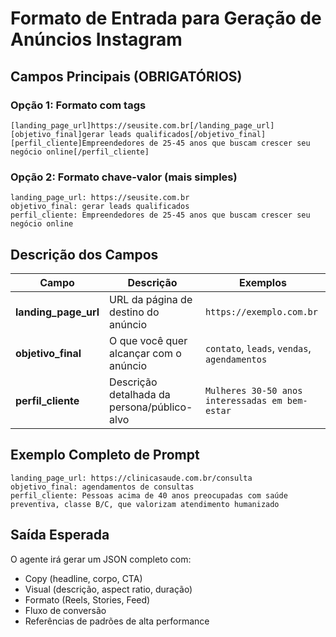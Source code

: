 
# Formato de Entrada para Geração de Anúncios Instagram

## Campos Principais (OBRIGATÓRIOS)

### Opção 1: Formato com tags
```
[landing_page_url]https://seusite.com.br[/landing_page_url]
[objetivo_final]gerar leads qualificados[/objetivo_final]
[perfil_cliente]Empreendedores de 25-45 anos que buscam crescer seu negócio online[/perfil_cliente]
```

### Opção 2: Formato chave-valor (mais simples)
```
landing_page_url: https://seusite.com.br
objetivo_final: gerar leads qualificados
perfil_cliente: Empreendedores de 25-45 anos que buscam crescer seu negócio online
```

## Descrição dos Campos

| Campo | Descrição | Exemplos |
|-------|-----------|----------|
| **landing_page_url** | URL da página de destino do anúncio | `https://exemplo.com.br` |
| **objetivo_final** | O que você quer alcançar com o anúncio | `contato`, `leads`, `vendas`, `agendamentos` |
| **perfil_cliente** | Descrição detalhada da persona/público-alvo | `Mulheres 30-50 anos interessadas em bem-estar` |

## Exemplo Completo de Prompt

```
landing_page_url: https://clinicasaude.com.br/consulta
objetivo_final: agendamentos de consultas
perfil_cliente: Pessoas acima de 40 anos preocupadas com saúde preventiva, classe B/C, que valorizam atendimento humanizado
```

## Saída Esperada

O agente irá gerar um JSON completo com:
- Copy (headline, corpo, CTA)
- Visual (descrição, aspect ratio, duração)
- Formato (Reels, Stories, Feed)
- Fluxo de conversão
- Referências de padrões de alta performance
